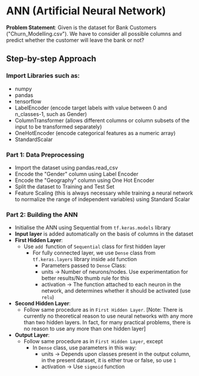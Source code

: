 # ANN (Artificial Neural Network)

**Problem Statement**: Given is the dataset for Bank Customers ("Churn_Modelling.csv"). We have to consider all possible columns and predict whether the customer will leave the bank or not?
## Step-by-step Approach

### Import Libraries such as:
* numpy
* pandas
* tensorflow
* LabelEncoder (encode target labels with value between 0 and n_classes-1, such as Gender)
* ColumnTransformer (allows different columns or column subsets of the input to be transformed separately)
* OneHotEncoder (encode categorical features as a numeric array)
* StandardScalar

### Part 1: Data Preprocessing
* Import the dataset using pandas.read_csv
* Encode the "Gender" column using Label Encoder
* Encode the "Geography" column using One Hot Encoder
* Split the dataset to Training and Test Set
* Feature Scaling (this is always necessary while training a neural network to normalize the range of independent variables) using Standard Scalar

### Part 2: Building the ANN
* Initialise the ANN using Sequential from `tf.keras.models` library
* **Input layer** is added automatically on the basis of columns in the dataset
* **First Hidden Layer**:
  * Use `add `function of `Sequential` class for first hidden layer
    * For fully connected layer, we use `Dense` class from `tf.keras.layers` library inside `add` function
      * Parameters passed to `Dense` Class:
      * units -> Number of neurons/nodes. Use experimentation for better results/No thumb rule for this
      * activation -> The function attached to each neuron in the network, and determines whether it should be activated (use `relu`)
* **Second Hidden Layer**:
  * Follow same procedure as in `First Hidden Layer`. [Note: There is currently no theoretical reason to use neural networks with any more than two hidden layers. In fact, for many practical problems, there is no reason to use any more than one hidden layer]
* **Output Layer**:
  * Follow same procedure as in `First Hidden Layer`, except
    * In `Dense` class, use parameters in this way:
      * units -> Depends upon classes present in the output column, in the present dataset, it is either true or false, so use `1`
      * activation -> Use `sigmoid` function
